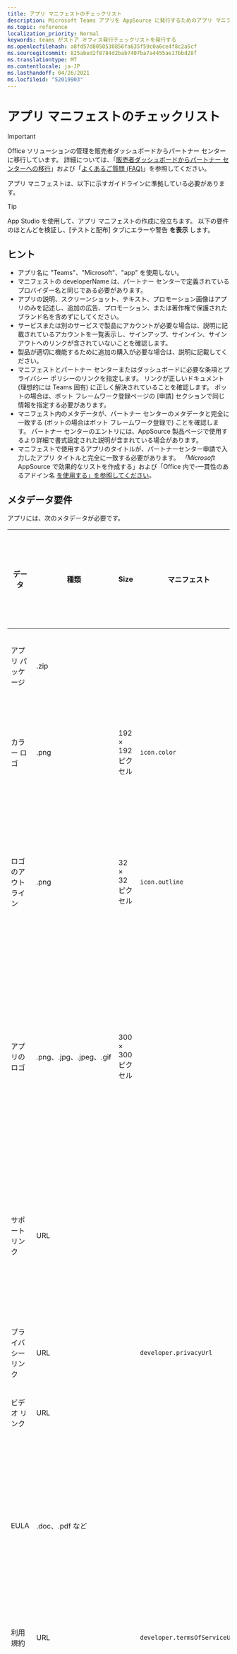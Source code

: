 ```yaml
---
title: アプリ マニフェストのチェックリスト
description: Microsoft Teams アプリを AppSource に発行するためのアプリ マニフェストのチェックリスト
ms.topic: reference
localization_priority: Normal
keywords: teams がストア オフィス発行チェックリストを発行する
ms.openlocfilehash: a8fd57d8050530856fa635f59c0a6ce4f8c2a5cf
ms.sourcegitcommit: 825abed2f8784d2bab7407ba7a4455ae17bbd28f
ms.translationtype: MT
ms.contentlocale: ja-JP
ms.lasthandoff: 04/26/2021
ms.locfileid: "52019903"
---
```

# <a name="app-manifest-checklist"></a>アプリ マニフェストのチェックリスト

>[!IMPORTANT]
>Office ソリューションの管理を販売者ダッシュボードからパートナー センターに移行しています。 詳細については、「[販売者ダッシュボードからパートナー センターへの移行](https://developer.microsoft.com/office/blogs/moving-management-of-solutions-from-seller-dashboard-to-partner-center/)」および「[よくあるご質問 (FAQ)](https://docs.microsoft.com/office/dev/store/partner-center-faq)」を参照してください。

アプリ マニフェストは、以下に示すガイドラインに準拠している必要があります。

>[!Tip]
> App Studio を使用して、アプリ マニフェストの作成に役立ちます。 以下の要件のほとんどを検証し、[テストと配布] タブにエラーや警告 **を表示** します。

## <a name="tips"></a>ヒント

* アプリ名に "Teams"、"Microsoft"、"app" を使用しない。
* マニフェストの developerName は、パートナー センターで定義されているプロバイダー名と同じである必要があります。
* アプリの説明、スクリーンショット、テキスト、プロモーション画像はアプリのみを記述し、追加の広告、プロモーション、または著作権で保護されたブランド名を含めずにしてください。
* サービスまたは別のサービスで製品にアカウントが必要な場合は、説明に記載されているアカウントを一覧表示し、サインアップ、サインイン、サインアウトへのリンクが含されていないことを確認します。
* 製品が適切に機能するために追加の購入が必要な場合は、説明に記載してください。
* マニフェストとパートナー センターまたはダッシュボードに必要な条項とプライバシー ポリシーのリンクを指定します。 リンクが正しいドキュメント (理想的には Teams 固有) に正しく解決されていることを確認します。 ボットの場合は、ボット フレームワーク登録ページの [申請] セクションで同じ情報を指定する必要があります。
* マニフェスト内のメタデータが、パートナー センターのメタデータと完全に一致する (ボットの場合はボット フレームワーク登録で) ことを確認します。 パートナー センターのエントリには、AppSource 製品ページで使用するより詳細で書式設定された説明が含まれている場合があります。
* マニフェストで使用するアプリのタイトルが、パートナーセンター申請で入力したアプリ タイトルと完全に一致する必要があります。 *「Microsoft* AppSource で効果的なリストを作成する」および「Office 内で-一貫性のあるアドイン名 [を使用する」を参照してください](https://docs.microsoft.com/office/dev/store/create-effective-office-store-listings#use-a-consistent-add-in-name)。

## <a name="metadata-requirement"></a>メタデータ要件

アプリには、次のメタデータが必要です。

|データ|種類|Size|マニフェスト|パートナー センター|説明|
|---|---|---|---|---|---|
|アプリ パッケージ|.zip|||✔|アップロードまたは AppSource 申請の実際のアプリ パッケージ。|
|カラー ロゴ|.png|192 &times; 192 ピクセル|`icon.color`||Teams ギャラリーの製品ページ一覧に表示するアイコン。 これはフルカラーの製品ロゴです。|
|ロゴのアウトライン|.png|32 &times; 32 ピクセル|`icon.outline`||Teams、Teams チャット チャネル、その他の場所に表示するアイコン。 これは、透明な背景を持つ白いアウトラインとしてレンダリングされるロゴです。|
|アプリのロゴ|.png、.jpg、.jpeg、.gif|300 &times; 300 ピクセル||✔|AppSource に表示するアイコン。 これはフルカラーの製品ロゴであり、マニフェストで使用されているファイルとは異なるファイルです `icon.color` 。 512 KB より小さい必要があります。|
|サポート リンク|URL|||✔|アプリをインストールしていない可能性があるエンド ユーザー向けサポート 資料へのリンク。 一般公開のリンクは、ログイン (HTTPS) なしでアクセスできます。|
|プライバシー リンク|URL||`developer.privacyUrl`|✔|プライバシー ポリシー (HTTPS) へのリンク。|
|ビデオ リンク|URL|||オプション|アプリに関するビデオへのリンク。|
|EULA|.doc、.pdf など|||オプション|AppSource には、添付ファイルとして提供できるエンドユーザー ライセンス契約 (EULA) が必要です。 EULA を提出しない場合は、お客様に代わって 1 つが提供されます。|
|利用規約|URL||`developer.termsOfServiceUrl`||サービス条件 (HTTPS) へのリンク。|
|テスト ノート|インラインまたはパブリック URL へのリンクを入力する|||アプリケーションの手順をステップ別にテストする方法に関する詳細なテスト ノート。 管理者と管理者以外のシナリオをテストするための 2 つのログイン資格情報を含める必要があります。|

## <a name="localized-content"></a>ローカライズされたコンテンツ

> [!NOTE]
> AppSource は、次のメタデータのローカライズされたコンテンツをサポートする予定です。 現在、アプリの登録情報は AppSource の英語でのみ表示されますが、Teams クライアントに適切にローカライズされた表示されます。 詳細 [については、「アプリのローカライズ」](~/concepts/build-and-test/apps-localization.md) を参照してください。

|データ|種類|Size|マニフェスト|パートナー センター|説明|
|---|---|---|---|---|---|
|アプリ名|String|30|`name.short`|✔|ストアフロントと製品に表示されるアプリケーションの名前。|
|長いアプリ名|String|30|`name.full`|✔|ストアフロントと製品に表示されるアプリケーションの名前。|
|簡潔な説明|String|80|`description.short`|✔|アプリの簡単な説明。|
|詳しい説明|String|4000|`description.full`|✔|アプリの詳細な説明。 マニフェスト ファイルでは、正確な概要が適切です。 パートナー センターでは、AppSource 製品ページの詳細で書式設定された説明を使用できます。|
|スクリーン ショット (1 ~ 5)|.png、.jpg、または .gif|1366w x 768h および 1024 KB より小さい||✔|アプリのエクスペリエンスを示すスクリーン ショットが少なくとも 1 つ。 アプリの詳細ページで使用します。|

## <a name="submission-extras-for-bots"></a>ボットの申請の追加

Microsoft Teams のボットは、ボット フレームワークを使用して作成する必要があります。 手順については [、「ボットを作成](~/bots/how-to/create-a-bot-for-teams.md) する」を参照してください。 ボット フレームワークでボットのアイコンに 96x96 色のアイコンを使用します。
